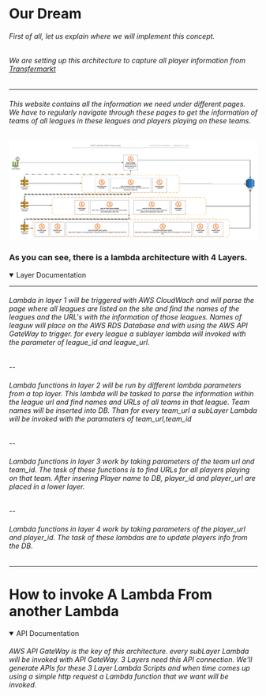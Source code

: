 # Our Dream
###### First of all, let us explain where we will implement this concept.
###### We are setting up this architecture to capture all player information from  [Transfermarkt](https://www.transfermarkt.com.tr/)
---
###### This website contains all the information we need under different pages. We have to regularly navigate through these pages to get the information of teams of all leagues in these leagues and players playing on these teams.

 ![architecture](https://raw.githubusercontent.com/UlucFVardar/AWS-Lamba-Multi-Processing/master/SS/AWS%20Lambda%20Multi%20%202.png)

### As you can see, there is a lambda architecture with 4 Layers.
<details open>
<summary open>Layer Documentation </summary>
 
---
###### Lambda in layer 1 will be triggered with AWS CloudWach and will parse the page where all leagues are listed on the site and find the names of the leagues and the URL's with the information of those leagues. Names of leaguw will place on the AWS RDS Database and with using the AWS API GateWay to trigger. for every league a sublayer lambda will invoked with the parameter of *league_id and league_url.*
--
###### Lambda functions in layer 2 will be run by different lambda parameters from a top layer. This lambda will be tasked to parse the information within the league url and find names and URLs of all teams in that league. Team names will be inserted into DB. Than for every team_url a subLayer Lambda will be invoked with the paramaters of team_url,team_id
--
###### Lambda functions in layer 3 work by taking parameters of the team url and team_id. The task of these functions is to find URLs for all players playing on that team. After insering Player name to DB, player_id and player_url are placed in a lower layer.
--
###### Lambda functions in layer 4 work by taking parameters of the player_url and player_id. The task of these lambdas are to update players info from the DB.
---

</details>

# How to invoke A Lambda From another Lambda 

<details open>
<summary open>API Documentation </summary>

###### AWS API GateWay is the key of this architecture. every subLayer Lambda will be invoked with API GateWay. 3 Layers need this API connection. We'll generate APIs for these 3 Layer Lambda Scripts and when time comes up using a simple http request a Lambda function that we want will be invoked.

</details>


